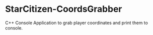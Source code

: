 # StarCitizen-CoordsGrabber
C++ Console Application to grab player coordinates and print them to console.

